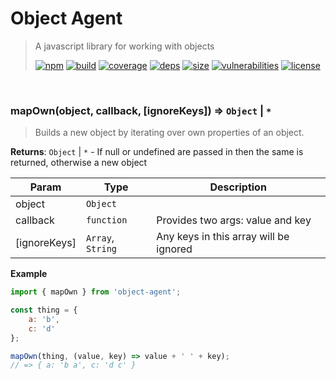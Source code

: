 # Object Agent

> A javascript library for working with objects
>
> [![npm][npm]][npm-url]
[![build][build]][build-url]
[![coverage][coverage]][coverage-url]
[![deps][deps]][deps-url]
[![size][size]][size-url]
[![vulnerabilities][vulnerabilities]][vulnerabilities-url]
[![license][license]][license-url]


<br><a name="mapOwn"></a>

### mapOwn(object, callback, [ignoreKeys]) ⇒ <code>Object</code> \| <code>\*</code>
> Builds a new object by iterating over own properties of an object.

**Returns**: <code>Object</code> \| <code>\*</code> - If null or undefined are passed in then the same is returned, otherwise a new object  

| Param | Type | Description |
| --- | --- | --- |
| object | <code>Object</code> |  |
| callback | <code>function</code> | Provides two args: value and key |
| [ignoreKeys] | <code>Array</code>, <code>String</code> | Any keys in this array will be ignored |

**Example**  
``` javascriptimport { mapOwn } from 'object-agent';const thing = {    a: 'b',    c: 'd'};mapOwn(thing, (value, key) => value + ' ' + key);// => { a: 'b a', c: 'd c' }```

[npm]: https://img.shields.io/npm/v/object-agent.svg
[npm-url]: https://npmjs.com/package/object-agent
[build]: https://travis-ci.org/DarrenPaulWright/object-agent.svg?branch&#x3D;master
[build-url]: https://travis-ci.org/DarrenPaulWright/object-agent
[coverage]: https://coveralls.io/repos/github/DarrenPaulWright/object-agent/badge.svg?branch&#x3D;master
[coverage-url]: https://coveralls.io/github/DarrenPaulWright/object-agent?branch&#x3D;master
[deps]: https://david-dm.org/darrenpaulwright/object-agent.svg
[deps-url]: https://david-dm.org/darrenpaulwright/object-agent
[size]: https://packagephobia.now.sh/badge?p&#x3D;object-agent
[size-url]: https://packagephobia.now.sh/result?p&#x3D;object-agent
[vulnerabilities]: https://snyk.io/test/github/DarrenPaulWright/object-agent/badge.svg?targetFile&#x3D;package.json
[vulnerabilities-url]: https://snyk.io/test/github/DarrenPaulWright/object-agent?targetFile&#x3D;package.json
[license]: https://img.shields.io/github/license/DarrenPaulWright/object-agent.svg
[license-url]: https://npmjs.com/package/object-agent/LICENSE.md
